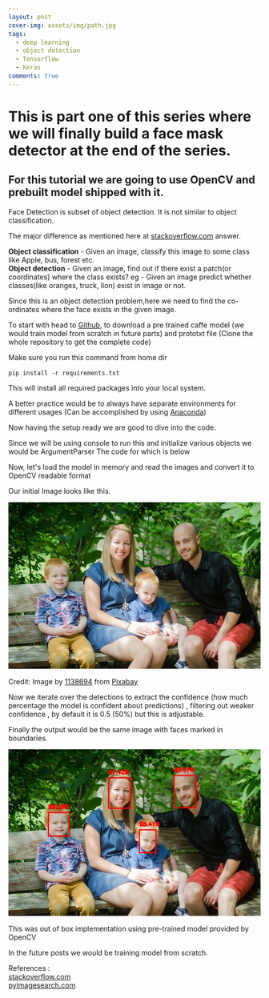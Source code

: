 ```yaml
---
layout: post
cover-img: assets/img/path.jpg
tags:
  - deep learning
  - object detection
  - Tensorflow
  - Keras
comments: true
---
```


# This is part one of this series where we will finally build a face mask detector at the end of the series.

## For this tutorial we are going to use OpenCV and prebuilt model shipped with it.

Face Detection is subset of object detection. It is not similar to object classification.

The major difference as mentioned here at [stackoverflow.com](https://stackoverflow.com/questions/31750076/what-is-the-difference-between-object-detection-and-object-classification) answer.

**Object classification** - Given an image, classify this image to some class like Apple, bus, forest etc.<br>
**Object detection** - Given an image, find out if there exist a patch(or coordinates) where the class exists? eg - Given an image predict whether classes(like oranges, truck, lion) exist in image or not.

Since this is an object detection problem,here we need to find the co-ordinates where the face exists in the given image.

To start with head to [Github](https://github.com/vipulrai91/mask-detection/tree/master/app/face_detector/model), to download a pre trained caffe model (we would train model from scratch in future parts) and prototxt file (Clone the whole repository to get the complete code)

Make sure you run this command from home dir

```console
pip install -r requirements.txt
```

This will install all required packages into your local system.

A better practice would be to always have separate environments for different usages (Can be accomplished by using [Anaconda](https://www.anaconda.com/products/individual))

Now having the setup ready we are good to dive into the code.

Since we will be using console to run this and initialize various objects we would be ArgumentParser The code for which is below

<script src="https://gist.github.com/vipulrai91/2408462b5bb2ab234d7632879d85b59a.js">
</script>

Now, let's load the model in memory and read the images and convert it to OpenCV readable format

<script src="https://gist.github.com/vipulrai91/c68e20ffe1d55d91b0d283f1f8524f16.js">
</script>

Our initial Image looks like this.

![input image](/assets/img/face_detect/family.jpg)

Credit: Image by [1138694](https://pixabay.com/users/1138694-1138694/?utm_source=link-attribution&utm_medium=referral&utm_campaign=image&utm_content=1016311) from [Pixabay](https://pixabay.com/?utm_source=link-attribution&utm_medium=referral&utm_campaign=image&utm_content=1016311)

<script src="https://gist.github.com/vipulrai91/2afbfd6ce818a2ee001943ba39bbd14a.js">
</script>

Now we iterate over the detections to extract the confidence (how much percentage the model is confident about predictions) , filtering out weaker confidence , by default it is 0.5 (50%) but this is adjustable.

Finally the output would be the same image with faces marked in boundaries.

![output image](/assets/img/face_detect/out_face.jpg)

This was out of box implementation using pre-trained model provided by OpenCV

In the future posts we would be training model from scratch.

References :<br>
[stackoverflow.com](https://stackoverflow.com/questions/31750076/what-is-the-difference-between-object-detection-and-object-classification)<br>
[pyimagesearch.com](https://www.pyimagesearch.com)
